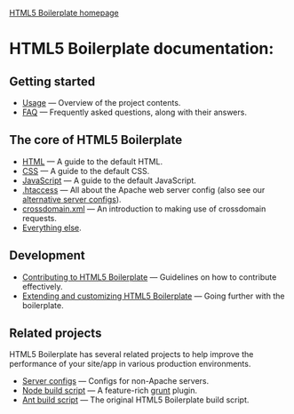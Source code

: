 [HTML5 Boilerplate homepage](http://html5boilerplate.com)

# HTML5 Boilerplate documentation:

## Getting started

* [Usage](doc/usage.md) — Overview of the project contents.
* [FAQ](doc/faq.md) — Frequently asked questions, along with their answers.

## The core of HTML5 Boilerplate

* [HTML](doc/html.md) — A guide to the default HTML.
* [CSS](doc/css.md) — A guide to the default CSS.
* [JavaScript](doc/js.md) — A guide to the default JavaScript.
* [.htaccess](doc/htaccess.md) — All about the Apache web server config (also see
  our [alternative server configs](https://github.com/h5bp/server-configs)).
* [crossdomain.xml](doc/crossdomain.md) — An introduction to making use of
  crossdomain requests.
* [Everything else](doc/misc.md).

## Development

* [Contributing to HTML5 Boilerplate](doc/contribute.md) — Guidelines on how to
  contribute effectively.
* [Extending and customizing HTML5 Boilerplate](doc/extend.md) — Going further with
  the boilerplate.

## Related projects

HTML5 Boilerplate has several related projects to help improve the performance
of your site/app in various production environments.

* [Server configs](https://github.com/h5bp/server-configs) — Configs for
  non-Apache servers.
* [Node build script](https://github.com/h5bp/node-build-script) — A
  feature-rich [grunt](https://github.com/cowboy/grunt) plugin.
* [Ant build script](https://github.com/h5bp/ant-build-script) — The original
  HTML5 Boilerplate build script.
